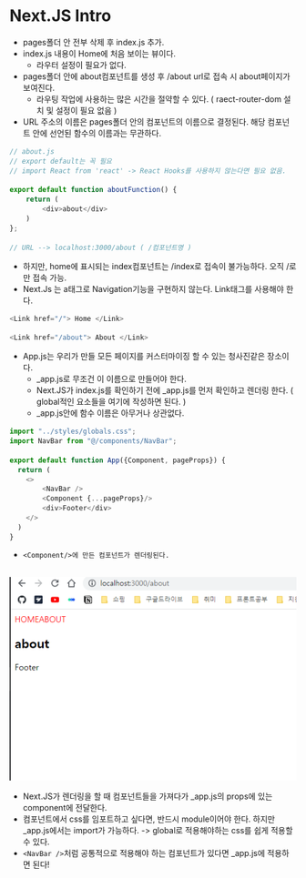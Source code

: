 # Next.JS Intro

- pages폴더 안 전부 삭제 후 index.js 추가.
- index.js 내용이 Home에 처음 보이는 뷰이다.
  - 라우터 설정이 필요가 없다.
- pages폴더 안에 about컴포넌트를 생성 후 /about url로 접속 시 about페이지가 보여진다.
  - 라우팅 작업에 사용하는 많은 시간을 절약할 수 있다. ( raect-router-dom 설치 및 설정이 필요 없음 )
- URL 주소의 이름은 pages폴더 안의 컴포넌트의 이름으로 결정된다. 해당 컴포넌트 안에 선언된 함수의 이름과는 무관하다.

```js
// about.js
// export default는 꼭 필요
// import React from 'react' -> React Hooks를 사용하지 않는다면 필요 없음.

export default function aboutFunction() {
    return (
        <div>about</div>
    )
};

// URL --> localhost:3000/about ( /컴포넌트명 )
```
- 하지만, home에 표시되는 index컴포넌트는 /index로 접속이 불가능하다. 오직 /로만 접속 가능.
- Next.Js 는 a태그로 Navigation기능을 구현하지 않는다. Link태그를 사용해야 한다.

```js 
<Link href="/"> Home </Link> 

<Link href="/about"> About </Link>
```
- App.js는 우리가 만들 모든 페이지를 커스터마이징 할 수 있는 청사진같은 장소이다.
  - _app.js로 무조건 이 이름으로 만들어야 한다.
  - Next.JS가 index.js를 확인하기 전에 _app.js를 먼저 확인하고 렌더링 한다. ( global적인 요소들을 여기에 작성하면 된다. )
  - _app.js안에 함수 이름은 아무거나 상관없다.
```js
import "../styles/globals.css";
import NavBar from "@/components/NavBar";

export default function App({Component, pageProps}) {
  return (
    <>
        <NavBar />
        <Component {...pageProps}/>
        <div>Footer</div>
    </>
  )
}
```
- `<Component/>에 만든 컴포넌트가 렌더링된다.`<br/><br/>
<img src="./readmeImgs/1.png"/>

- Next.JS가 렌더링을 할 때 컴포넌트들을 가져다가 _app.js의 props에 있는 component에 전달한다.
- 컴포넌트에서 css를 임포트하고 싶다면, 반드시 module이어야 한다. 하지만 _app.js에서는 import가 가능하다. -> global로 적용해야하는 css를 쉽게 적용할 수 있다.
- `<NavBar />`처럼 공통적으로 적용해야 하는 컴포넌트가 있다면 _app.js에 적용하면 된다!
